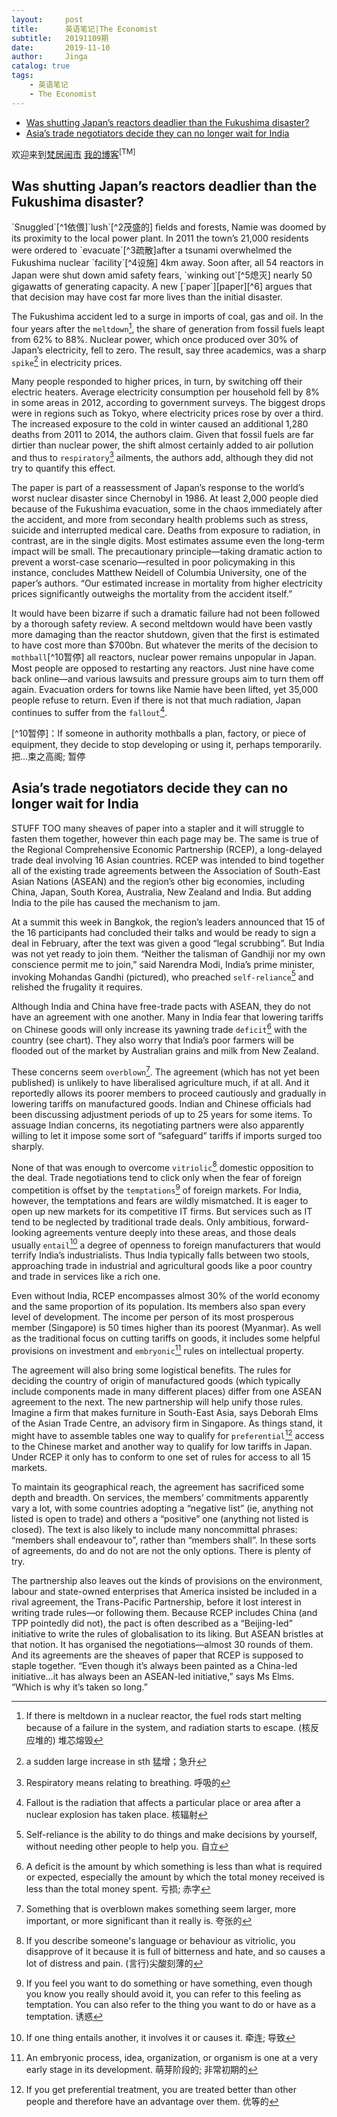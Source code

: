 ```yaml
---
layout:     post
title:      英语笔记|The Economist
subtitle:   20191109期
date:       2019-11-10
author:     Jinga
catalog: true
tags:
    - 英语笔记
    - The Economist
---
```

* [Was shutting Japan’s reactors deadlier than the Fukushima disaster?](#1)
* [Asia’s trade negotiators decide they can no longer wait for India](#2)

欢迎来到[梵居闹市]( "梵居闹市")
[我的博客]("悬停显示")<sup>[TM]</sup>

<h2 id="1">Was shutting Japan’s reactors deadlier than the Fukushima disaster?</h2>
`Snuggled`[^1依偎]`lush`[^2茂盛的] ﬁelds and forests, Namie was doomed by its proximity to the local 
power plant. In 2011 the town’s 21,000 residents were ordered to 
`evacuate`[^3疏散]after a tsunami overwhelmed the Fukushima nuclear `facility`[^4设施] 4km 
away. Soon after, all 54 reactors in Japan were shut down amid safety 
fears, `winking out`[^5熄灭] nearly 50 gigawatts of generating capacity. A new [`paper`][paper][^6] argues that that decision may have cost far more lives than the initial disaster. 

The Fukushima accident led
to a surge in imports of coal, gas and oil. In the four years after the
`meltdown`[^7堆芯熔毁], the share of generation from fossil fuels leapt from 62% to 
88%. Nuclear power, which once produced over 30% of Japan’s electricity,
fell to zero. The result, say three academics, was a sharp `spike`[^8猛增] in electricity prices. 

Many people responded to higher prices, in turn, by switching off  their electric heaters. Average electricity consumption per household  fell by 8% in some areas in 2012, according to government surveys. The  biggest drops were in regions such as Tokyo, where electricity prices  rose by over a third. The increased exposure to the cold in winter  caused an additional 1,280 deaths from 2011 to 2014, the authors claim.  Given that fossil fuels are far dirtier than nuclear power, the shift  almost certainly added to air pollution and thus to `respiratory`[^9呼吸的]  ailments, the authors add, although they did not try to quantify this  effect.

The paper is part of a reassessment of Japan’s response to the  world’s worst nuclear disaster since Chernobyl in 1986. At least 2,000  people died because of the Fukushima evacuation, some in the chaos  immediately after the accident, and more from secondary health problems  such as stress, suicide and interrupted medical care. Deaths from  exposure to radiation, in contrast, are in the single digits. Most  estimates assume even the long-term impact will be small. The  precautionary principle—taking dramatic action to prevent a worst-case  scenario—resulted in poor policymaking in this instance, concludes  Matthew Neidell of Columbia University, one of the paper’s authors. “Our  estimated increase in mortality from higher electricity prices  significantly outweighs the mortality from the accident itself.”

It would have been bizarre if such a dramatic failure had not been  followed by a thorough safety review. A second meltdown would have been  vastly more damaging than the reactor shutdown, given that the first is  estimated to have cost more than $700bn. But whatever the merits of the  decision to `mothball`[^10暂停] all reactors, nuclear power remains unpopular in  Japan. Most people are opposed to restarting any reactors. Just nine  have come back online—and various lawsuits and pressure groups aim to  turn them off again. Evacuation orders for towns like Namie have been  lifted, yet 35,000 people refuse to return. Even if there is not that  much radiation, Japan continues to suffer from the `fallout`[^11核辐射].

[^1依偎]:  If you snuggle somewhere, you settle yourself into a warm, comfortable position, especially by moving closer to another person. 

[^2茂盛的]: Lush fields or gardens have a lot of very healthy grass or plants. 

[^3疏散]:  To evacuate someone means to send them to a place of safety, away from a dangerous building, town, or area. 疏散; 使…撤离

[^4设施]: Facilities are buildings, pieces of equipment, or services that are provided for a particular purpose. 设施

[^5熄灭]: 终结；熄灭；电力瞬间中断

[paper]:http://ftp.iza.org/dp12687.pdf

[^6]:Matthew Neidell, Shinsuke Uchida and Marcella Veronesi, “Be Cautious  with the Precautionary Principle: Evidence from Fukushima Daiichi  Nuclear Accident” 

[^7堆芯熔毁]: If there is meltdown in a nuclear reactor, the fuel rods start melting because of a failure in the system, and radiation starts to escape. (核反应堆的) 堆芯熔毁

[^8猛增]: a sudden large increase in sth 猛增；急升

[^9呼吸的]: Respiratory means relating to breathing. 呼吸的

[^10暂停]：If someone in authority mothballs a plan, factory, or piece of equipment, they decide to stop developing or using it, perhaps temporarily. 把...束之高阁; 暂停

[^11核辐射]:Fallout is the radiation that affects a particular place or area after a nuclear explosion has taken place. 核辐射

<h2 id="2">Asia’s trade negotiators decide they can no longer wait for India</h2>
STUFF TOO many sheaves of paper into a stapler and it will struggle to fasten them together, however thin each page may be. The same is true of the Regional Comprehensive Economic Partnership (RCEP), a long-delayed trade deal involving 16 Asian countries. RCEP was intended to bind together all of the existing trade agreements between the Association of South-East Asian Nations (ASEAN) and the region’s other big economies, including China, Japan, South Korea, Australia, New Zealand and India. But adding India to the pile has caused the mechanism to jam.

At a summit this week in Bangkok, the region’s leaders announced that 15 of the 16 participants had concluded their talks and would be ready to sign a deal in February, after the text was given a good “legal scrubbing”. But India was not yet ready to join them. “Neither the talisman of Gandhiji nor my own conscience permit me to join,” said Narendra Modi, India’s prime minister, invoking Mohandas Gandhi (pictured), who preached `self-reliance`[^1自力更生] and relished the frugality it requires.

Although India and China have free-trade pacts with ASEAN, they do not have an agreement with one another. Many in India fear that lowering tariffs on Chinese goods will only increase its yawning trade `deficit`[^2赤字] with the country (see chart). They also worry that India’s poor farmers will be flooded out of the market by Australian grains and milk from New Zealand.

These concerns seem `overblown`[^3夸张的]. The agreement (which has not yet been published) is unlikely to have liberalised agriculture much, if at all. And it reportedly allows its poorer members to proceed cautiously and gradually in lowering tariffs on manufactured goods. Indian and Chinese officials had been discussing adjustment periods of up to 25 years for some items. To assuage Indian concerns, its negotiating partners were also apparently willing to let it impose some sort of “safeguard” tariffs if imports surged too sharply.

None of that was enough to overcome `vitriolic`[^4刻薄的] domestic opposition to the deal. Trade negotiations tend to click only when the fear of foreign competition is offset by the `temptations`[^5诱惑] of foreign markets. For India, however, the temptations and fears are wildly mismatched. It is eager to open up new markets for its competitive IT firms. But services such as IT tend to be neglected by traditional trade deals. Only ambitious, forward-looking agreements venture deeply into these areas, and those deals usually `entail`[^6导致] a degree of openness to foreign manufacturers that would terrify India’s industrialists. Thus India typically falls between two stools, approaching trade in industrial and agricultural goods like a poor country and trade in services like a rich one.

Even without India, RCEP encompasses almost 30% of the world economy and the same proportion of its population. Its members also span every level of development. The income per person of its most prosperous member (Singapore) is 50 times higher than its poorest (Myanmar). As well as the traditional focus on cutting tariffs on goods, it includes some helpful provisions on investment and `embryonic`[^7萌芽阶段的] rules on intellectual property.

The agreement will also bring some logistical benefits. The rules for deciding the country of origin of manufactured goods (which typically include components made in many different places) differ from one ASEAN agreement to the next. The new partnership will help unify those rules. Imagine a firm that makes furniture in South-East Asia, says Deborah Elms of the Asian Trade Centre, an advisory firm in Singapore. As things stand, it might have to assemble tables one way to qualify for `preferential`[^8优先的] access to the Chinese market and another way to qualify for low tariffs in Japan. Under RCEP it only has to conform to one set of rules for access to all 15 markets.

To maintain its geographical reach, the agreement has sacrificed some depth and breadth. On services, the members’ commitments apparently vary a lot, with some countries adopting a “negative list” (ie, anything not listed is open to trade) and others a “positive” one (anything not listed is closed). The text is also likely to include many noncommittal phrases: “members shall endeavour to”, rather than “members shall”. In these sorts of agreements, do and do not are not the only options. There is plenty of try.

The partnership also leaves out the kinds of provisions on the environment, labour and state-owned enterprises that America insisted be included in a rival agreement, the Trans-Pacific Partnership, before it lost interest in writing trade rules—or following them. Because RCEP includes China (and TPP pointedly did not), the pact is often described as a “Beijing-led” initiative to write the rules of globalisation to its liking. But ASEAN bristles at that notion. It has organised the negotiations—almost 30 rounds of them. And its agreements are the sheaves of paper that RCEP is supposed to staple together. “Even though it’s always been painted as a China-led initiative…it has always been an ASEAN-led initiative,” says Ms Elms. “Which is why it’s taken so long.”

[^1自力更生]: Self-reliance is the ability to do things and make decisions by yourself, without needing other people to help you. 自立

[^2赤字]: A deficit is the amount by which something is less than what is required or expected, especially the amount by which the total money received is less than the total money spent. 亏损; 赤字

[^3夸张的]: Something that is overblown makes something seem larger, more important, or more significant than it really is. 夸张的

[^4刻薄的]: If you describe someone's language or behaviour as vitriolic, you disapprove of it because it is full of bitterness and hate, and so causes a lot of distress and pain. (言行)尖酸刻薄的

[^5诱惑]: If you feel you want to do something or have something, even though you know you really should avoid it, you can refer to this feeling as temptation. You can also refer to the thing you want to do or have as a temptation. 诱惑

[^6导致]: If one thing entails another, it involves it or causes it. 牵连; 导致

[^7萌芽阶段的]: An embryonic process, idea, organization, or organism is one at a very early stage in its development. 萌芽阶段的; 非常初期的

[^8优先的]: If you get preferential treatment, you are treated better than other people and therefore have an advantage over them. 优等的
